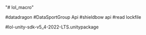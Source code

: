"# lol_macro" 


#datadragon
#DataSportGroup Api
#shieldbow api
#read lockfile

#lol-unity-sdk-v5_4-2022-LTS.unitypackage